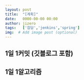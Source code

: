 ```yaml
---
layout: post
title:  "[계획]"
date:   0000-00-00 00:00
author: jizero
tags:	['잡담','jenkins','spring']
img:  # Add image post (optional)
---
```



## 1일 1커밋 (깃블로그 포함)

## 1일 1알고리즘

